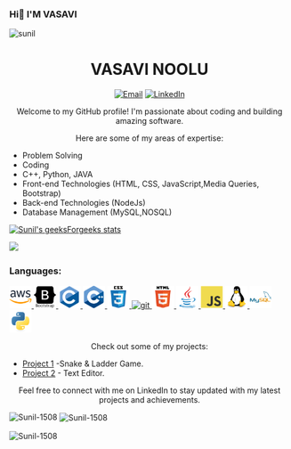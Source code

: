 
### Hi👋 I'M VASAVI

<p align="left"> <img src="https://komarev.com/ghpvc/?username=Sunil-1508&label=Profile%20views&color=0e75b6&style=flat" alt="sunil" /> </p>

<h1 align="center">VASAVI NOOLU</h1>

<p align="center">
  <a href="21a91a05g9@aec.edu.in"><img src="https://img.shields.io/badge/Email-%23EA4335.svg?&style=flat-square&logo=gmail&logoColor=white" alt="Email"></a>
  <a href="https://www.linkedin.com/in/vasavi-noolu/"><img src="https://img.shields.io/badge/LinkedIn-%230077B5.svg?&style=flat-square&logo=linkedin&logoColor=white" alt="LinkedIn"></a>
 
</p>

<p align="center">Welcome to my GitHub profile! I'm passionate about coding and building amazing software.</p>

<p align="center">Here are some of my areas of expertise:</p>

<ul>
  <li>Problem Solving</li>
  <li>Coding</li>
  <li>C++, Python, JAVA</li>
  <li>Front-end Technologies (HTML, CSS, JavaScript,Media Queries, Bootstrap)</li>
  <li>Back-end Technologies (NodeJs)</li>
  <li>Database Management (MySQL,NOSQL)</li>
  
  
</ul>



[![Sunil's geeksForgeeks stats](https://geeks-for-geeks-stats-api-napiyo.vercel.app/?userName=noolusunil)](https://auth.geeksforgeeks.org/user/vasavi_08)



[![](https://leetcard.jacoblin.cool/Sunil-1508?theme=dark)](https://leetcode.com/Vasavi08_12/)




<h3 align="left">Languages:</h3>
<p align="left"> <a href="https://aws.amazon.com" target="_blank" rel="noreferrer"> <img src="https://raw.githubusercontent.com/devicons/devicon/master/icons/amazonwebservices/amazonwebservices-original-wordmark.svg" alt="aws" width="40" height="40"/> </a> <a href="https://getbootstrap.com" target="_blank" rel="noreferrer"> <img src="https://raw.githubusercontent.com/devicons/devicon/master/icons/bootstrap/bootstrap-plain-wordmark.svg" alt="bootstrap" width="40" height="40"/> </a> <a href="https://www.cprogramming.com/" target="_blank" rel="noreferrer"> <img src="https://raw.githubusercontent.com/devicons/devicon/master/icons/c/c-original.svg" alt="c" width="40" height="40"/> </a> <a href="https://www.w3schools.com/cpp/" target="_blank" rel="noreferrer"> <img src="https://raw.githubusercontent.com/devicons/devicon/master/icons/cplusplus/cplusplus-original.svg" alt="cplusplus" width="40" height="40"/> </a> <a href="https://www.w3schools.com/css/" target="_blank" rel="noreferrer"> <img src="https://raw.githubusercontent.com/devicons/devicon/master/icons/css3/css3-original-wordmark.svg" alt="css3" width="40" height="40"/> </a> <a href="https://git-scm.com/" target="_blank" rel="noreferrer"> <img src="https://www.vectorlogo.zone/logos/git-scm/git-scm-icon.svg" alt="git" width="40" height="40"/> </a> <a href="https://www.w3.org/html/" target="_blank" rel="noreferrer"> <img src="https://raw.githubusercontent.com/devicons/devicon/master/icons/html5/html5-original-wordmark.svg" alt="html5" width="40" height="40"/> </a> <a href="https://www.java.com" target="_blank" rel="noreferrer"> <img src="https://raw.githubusercontent.com/devicons/devicon/master/icons/java/java-original.svg" alt="java" width="40" height="40"/> </a> <a href="https://developer.mozilla.org/en-US/docs/Web/JavaScript" target="_blank" rel="noreferrer"> <img src="https://raw.githubusercontent.com/devicons/devicon/master/icons/javascript/javascript-original.svg" alt="javascript" width="40" height="40"/> </a> <a href="https://www.linux.org/" target="_blank" rel="noreferrer"> <img src="https://raw.githubusercontent.com/devicons/devicon/master/icons/linux/linux-original.svg" alt="linux" width="40" height="40"/> </a> <a href="https://www.mysql.com/" target="_blank" rel="noreferrer"> <img src="https://raw.githubusercontent.com/devicons/devicon/master/icons/mysql/mysql-original-wordmark.svg" alt="mysql" width="40" height="40"/> </a> <a href="https://www.python.org" target="_blank" rel="noreferrer"> <img src="https://raw.githubusercontent.com/devicons/devicon/master/icons/python/python-original.svg" alt="python" width="40" height="40"/> </a> </p>






<p align="center">Check out some of my projects:</p>

<ul>
  <li><a href="https://sunil-1508.github.io/Snakes-Ladders/">Project 1</a> -Snake & Ladder Game.</li>
  <li><a href="https://github.com/Sunil-1508/cloud_storms">Project 2</a> - Text Editor.</li>
  
</ul>

<p align="center">Feel free to connect with me on LinkedIn to stay updated with my latest projects and achievements.</p>




<p><img align="left" src="https://github-readme-stats.vercel.app/api/top-langs?username=Sunil-1508&show_icons=true&locale=en&layout=compact" alt="Sunil-1508" /></p>

<p>&nbsp;<img align="center" src="https://github-readme-stats.vercel.app/api?username=Sunil-1508&show_icons=true&locale=en" alt="Sunil-1508" /></p>

<p><img align="center" src="https://github-readme-streak-stats.herokuapp.com/?user=Sunil-1508&" alt="Sunil-1508" /></p>
